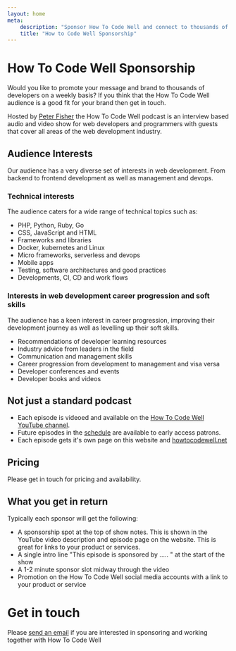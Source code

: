 ```yaml
---
layout: home
meta:
    description: "Sponsor How To Code Well and connect to thousands of web developers, freelancers and programmers"
    title: "How to Code Well Sponsorship" 
---
```


# How To Code Well Sponsorship

Would you like to promote your message and brand to thousands of developers on a weekly basis? If you think that the How To Code Well audience is a good fit for your brand then get in touch.

Hosted by [Peter Fisher]('http://peterfisher.me.uk') the How To Code Well podcast is an interview based audio and video show for web developers and programmers with guests that cover all areas of the web development industry.

## Audience Interests
Our audience has a very diverse set of interests in web development. From backend to frontend development as well as management and devops.

### Technical interests
The audience caters for a wide range of technical topics such as:

- PHP, Python, Ruby, Go
- CSS, JavaScript and HTML
- Frameworks and libraries
- Docker, kubernetes and Linux
- Micro frameworks, serverless and devops
- Mobile apps
- Testing, software architectures and good practices
- Developments, CI, CD and work flows

### Interests in web development career progression and soft skills
The audience has a keen interest in career progression, improving their development journey as well as levelling up their soft skills. 

- Recommendations of developer learning resources
- Industry advice from leaders in the field
- Communication and management skills
- Career progression from development to management and visa versa
- Developer conferences and events
- Developer books and videos

## Not just a standard podcast
- Each episode is videoed and available on the [How To Code Well YouTube channel](http://youtube.com/howtocodewell).
- Future episodes in the [schedule](/schedule) are available to early access patrons.
- Each episode gets it's own page on this website and [howtocodewell.net](http://howtocodewell.net)

## Pricing
Please get in touch for pricing and availability. 

## What you get in return

Typically each sponsor will get the following:

- A sponsorship spot at the top of show notes. This is shown in the YouTube video description and episode page on the website. This is great for links to your product or services.
- A single intro line "This episode is sponsored by ..... " at the start of the show
- A 1-2 minute sponsor slot midway through the video
- Promotion on the How To Code Well social media accounts with a link to your product or service

# Get in touch

Please [send an email](mailto:info@howtocodewell) if you are interested in sponsoring and working together with How To Code Well